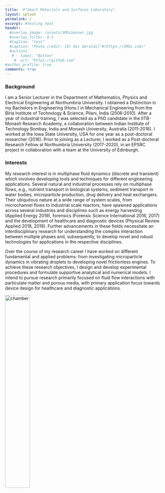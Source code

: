 ```yaml
---
title:  #"Smart Materials and Surfaces Laboratory"
layout: splash
permalink: /
excerpt: #Testing text
header:
  #overlay_image: /assets/SMSLbanner.jpg
  #overlay_filter: 0.5
  #tagline: "test"
  #caption: "Photo credit: [Dr Nic Geraldi]"#(https://SMSL.com)"
  #actions:
   # - label: "Button"
    #  url: "https://github.com"  
#author_profile: true
comments: true
---
```


### Background

I am a Senior Lecturer in the Department of Mathematics, Physics and Electrical Engineering at Northumbria University. I obtained a Distinction in my Bachelors in Engineering (Hons.) in Mechanical Engineering from the Birla Institute of Technology & Science, Pilani, India (2006-2010). After a year of industrial training, I was selected as a PhD candidate in the IITB-Monash Research Academy, a collaboration between Indian Institute of Technology Bombay, India and Monash University, Australia (2011-2016). I worked at the Iowa State University, USA for one year as a post-doctoral researcher (2016).  Prior to joining as a Lecturer, I worked as a Post-doctoral Research Fellow at Northumbria University (2017-2020), in an EPSRC project in collaboration with a team at the University of Edinburgh.

### Interests

My research interest is in multiphase fluid dynamics (discrete and transient) which involves developing tools and techniques for different engineering applications. Several natural and industrial processes rely on multiphase flows, e.g., nutrient transport in biological systems, sediment transport in water bodies, microparticle production, drug delivery and heat exchangers. Their ubiquitous nature at a wide range of system scales, from microchannel flows to industrial scale reactors, have spawned applications across several industries and disciplines such as energy harvesting (Applied Energy 2019), forensics (Forensic Science International 2016, 2017) and the development of healthcare and diagnostic devices (Physical Review Applied 2018, 2019). Further advancements in these fields necessitate an interdisciplinary research for understanding the complex interaction between multiple phases and, subsequently, to develop novel and robust technologies for applications in the respective disciplines.

Over the course of my research career I have worked on different fundamental and applied problems: from investigating microparticle dynamics in vibrating droplets to developing novel frictionless engines. To achieve these research objectives, I design and develop experimental procedures and formulate supportive analytical and numerical models. I intend to pursue research primarily focused on fluid flow interactions with particulate matter and porous media, with primary application focus towards device design for healthcare and diagnostic applications.

<img src="{{ site.url }}{{ site.baseurl }}/assets/researchims/res_int.png" alt="chamber" width="40%">
